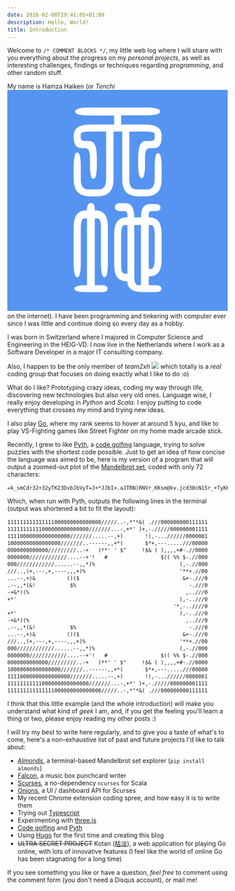 ```yaml
---
date: 2016-02-08T19:41:05+01:00
description: Hello, World!
title: Introduction
---
```


Welcome to `/* COMMENT BLOCKS */`, my little web log where I will share with you everything about the progress on my *personal projects*, as well as interesting challenges, findings or techniques regarding *programming*, and other random stuff.

My name is Hamza Haiken (or *Tenchi* <img class="inline-image" src="/images/hanko.png" /> on the internet). I have been programming and tinkering with computer ever since I was little and continue doing so every day as a hobby.

I was born in Switzerland where I majored in Computer Science and Engineering in the HEIG-VD. I now live in the Netherlands where I work as a Software Developer in a major IT consulting company.

Also, I happen to be the only member of *team2xh* <img class="inline-image" src="http://team2xh.net/team2xh.png" /> which totally is a *real* coding group that focuses on doing exactly what I like to do :o)

What do I like? Prototyping crazy ideas, coding my way through life, discovering new technologies but also very old ones. Language wise, I really enjoy developing in *Python* and *Scala*. I enjoy putting to code everything that crosses my mind and trying new ideas.

I also play [Go](https://en.wikipedia.org/wiki/Go_%28game%29), where my rank seems to hover at around 5 kyu, and like to play VS-Fighting games like Street Fighter on my home made arcade stick.

Recently, I grew to like [Pyth](https://github.com/isaacg1/pyth), a [code golfing](codegolf.stackexchange.com) language, trying to solve puzzles with the shortest code possible. Just to get an idea of how concise the language was aimed to be, here is my version of a program that will output a zoomed-out plot of the [Mandelbrot set](https://en.wikipedia.org/wiki/Mandelbrot_set), coded with only 72 characters:

```
=k_smCdr32+32yTK23DvbJbVyT=J+*JJbI>.aJTRN)RNVr_KKsm@kv.jcd30cN15r_+TyKK
```

Which, when run with Pyth, outputs the following lines in the terminal (output was shortened a bit to fit the layout):

```
111111111111111000000000000000/////..-,*"*&( .///000000000111111
11111111111000000000000000///////...-,+*' )+,-./////000000001111
11110000000000000000///////.....--,+)       !),-...//////0000001
10000000000000000///////..------,,+*(       $*+,---.....///00000
0000000000000/////////..-+   )**' ' $"     !$& ( ),,,,+#-.//0000
0000000////////////....--+'!   #                 $(( %% $-.//000
000////////////......--,,*)%                           (,-.//000
///..,(+,---,+,----,,,+)%                              '**+.//00
...--,+)&          ()($                                 &+-.///0
.--,,*(&!           $%                                    -.///0
-+&*)(%                                                  ,..///0
+*'                                                    ),-..///0
                                                     '*,-..////0
+*'                                                    ),-..///0
-+&*)(%                                                  ,..///0
.--,,*(&!           $%                                    -.///0
...--,+)&          ()($                                 &+-.///0
///..,(+,---,+,----,,,+)%                              '**+.//00
000////////////......--,,*)%                           (,-.//000
0000000////////////....--+'!   #                 $(( %% $-.//000
0000000000000/////////..-+   )**' ' $"     !$& ( ),,,,+#-.//0000
10000000000000000///////..------,,+*(       $*+,---.....///00000
11110000000000000000///////.....--,+)       !),-...//////0000001
11111111111000000000000000///////...-,+*' )+,-./////000000001111
111111111111111000000000000000/////..-,*"*&( .///000000000111111
```

I think that this little example (and the whole introduction) will make you understand what kind of *geek* I am, and, if you get the feeling you'll learn a thing or two, please enjoy reading my other posts :)

I will try my best to write here regularly, and to give you a taste of what's to come, here's a non-exhaustive list of past and future projects I'd like to talk about:

- [Almonds](https://github.com/Tenchi2xh/Almonds), a terminal-based Mandelbrot set explorer (`pip install almonds`)
- [Falcon](https://github.com/Tenchi2xh/Falcon), a music box punchcard writer
- [Scurses](https://github.com/Tenchi2xh/Scurses#scurses), a no-dependency `ncurses` for Scala
- [Onions](https://github.com/Tenchi2xh/Scurses#onions), a UI / dashboard API for Scurses
- My recent Chrome extension coding spree, and how easy it is to write them
- Trying out [Typescript](http://www.typescriptlang.org/)
- Experimenting with [three.js](http://threejs.org/)
- [Code golfing](codegolf.stackexchange.com) and [Pyth](https://github.com/isaacg1/pyth)
- Using [Hugo](http://gohugo.io/) for the first time and creating this blog
- <s>ULTRA SECRET PROJECT</s> Kotan ([枯淡](http://jisho.org/word/枯淡)), a web application for playing Go online, with lots of innovative features (I feel like the world of online Go has been stagnating for a long time)

If you see something you like or have a question, *feel free* to comment using the comment form (you don't need a Disqus account), or mail me!